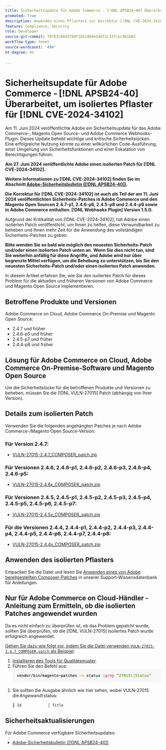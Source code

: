 ```yaml
---
title: Sicherheitsupdate für Adobe Commerce - [!DNL APSB24-40] Überarbeitet, um isoliertes Pflaster für [!DNL CVE-2024-34102]
promoted: true
description: Anwenden eines Pflasters zur Korrektur [!DNL CVE-2024-34102] für Adobe Commerce 2.4.4-p8, 2.4.5-p7, 2.4.6-p5, 2.4.7 und frühere Versionen.
feature: Compliance, Security
role: Developer
source-git-commit: 787b3c86d378df1b52469e5ddf2c33fcec961b02
workflow-type: tm+mt
source-wordcount: '494'
ht-degree: 0%

---
```


# Sicherheitsupdate für Adobe Commerce - [!DNL APSB24-40] Überarbeitet, um isoliertes Pflaster für [!DNL CVE-2024-34102]

Am 11. Juni 2024 veröffentlichte Adobe ein Sicherheitsupdate für das Adobe Commerce-, Magento Open Source- und Adobe Commerce Webhooks-Plugin. Dieses Update behebt wichtige und kritische Sicherheitslücken.  Eine erfolgreiche Nutzung könnte zu einer willkürlichen Code-Ausführung, einer Umgehung von Sicherheitsfunktionen und einer Eskalation von Berechtigungen führen.

**Am 27. Juni 2024 veröffentlichte Adobe einen isolierten Patch für [!DNL CVE-2024-34102].**

**Weitere Informationen zu [!DNL CVE-2024-34102] finden Sie im Abschnitt [Adobe-Sicherheitsbulletin ([!DNL APSB24-40])](https://helpx.adobe.com/security/products/magento/apsb24-40.html).**

**Die Korrektur für [!DNL CVE-2024-34102] ist auch als Teil der am 11. Juni 2024 veröffentlichten Sicherheits-Patches in Adobe Commerce und den Magento Open Sourcen 2.4.7-p1, 2.4.6-p6, 2.4.5-p8 und 2.4.4-p9 sowie in Adobe Commerce enthalten. [!DNL Webhooks Plugin] Version 1.5.0.**

Aufgrund der Kritikalität von [!DNL CVE-2024-34102], hat Adobe einen isolierten Patch veröffentlicht, um Ihnen zu helfen, diese Verwundbarkeit zu beheben und Ihnen mehr Zeit für die Anwendung des vollständigen Sicherheits-Patches zu geben.

**Bitte wenden Sie so bald wie möglich den neuesten Sicherheits-Patch und/oder einen isolierten Patch unten an.**
**Wenn Sie dies nicht tun, sind Sie weiterhin anfällig für diese Angriffe, und Adobe wird nur über begrenzte Mittel verfügen, um die Behebung zu unterstützen, bis Sie den neuesten Sicherheits-Patch und/oder einen isolierten Patch anwenden.**<br>

In diesem Artikel erfahren Sie, wie Sie den isolierten Patch für dieses Problem für die aktuellen und früheren Versionen von Adobe Commerce und Magento Open Source implementieren.

## Betroffene Produkte und Versionen

Adobe Commerce on Cloud, Adobe Commerce On-Premise und Magento Open Source:

* 2.4.7 und früher
* 2.4.6-p5 und früher
* 2.4.5-p7 und früher
* 2.4.4-p8 und früher

## Lösung für Adobe Commerce on Cloud, Adobe Commerce On-Premise-Software und Magento Open Source

Um die Sicherheitslücke für die betroffenen Produkte und Versionen zu beheben, müssen Sie die [!DNL VULN-27015] Patch (abhängig von Ihrer Version).

## Details zum isolierten Patch

Verwenden Sie die folgenden angehängten Patches je nach Adobe Commerce-/Magento Open Source-Version:

### Für Version 2.4.7:

* [VULN-27015-2.4.7_COMPOSER_patch.zip](assets/VULN-27015-2.4.7_COMPOSER_patch.zip)

### Für Versionen 2.4.6, 2.4.6-p1, 2.4.6-p2, 2.4.6-p3, 2.4.6-p4, 2.4.6-p5:

* [VULN-27015-2.4.6x_COMPOSER_patch.zip](assets/VULN-27015-2.4.6x_COMPOSER_patch.zip)

### Für Versionen 2.4.5, 2.4.5-p1, 2.4.5-p2, 2.4.5-p3, 2.4.5-p4, 2.4.5-p5, 2.4.5-p6, 2.4.5-p7:

* [VULN-27015-2.4.5x_COMPOSER_patch.zip](assets/VULN-27015-2.4.5x_COMPOSER_patch.zip)

### Für die Versionen 2.4.4, 2.4.4-p1, 2.4.4-p2, 2.4.4-p3, 2.4.4-p4, 2.4.4-p5, 2.4.4-p6, 2.4.4-p7, 2.4.4-p8:

* [VULN-27015-2.4.4x_COMPOSER_patch.zip](assets/VULN-27015-2.4.4x_COMPOSER_patch.zip)


## Anwenden des isolierten Pflasters

Entpacken Sie die Datei und lesen Sie [Anwenden eines von Adobe bereitgestellten Composer-Patches](https://experienceleague.adobe.com/docs/commerce-knowledge-base/kb/how-to/how-to-apply-a-composer-patch-provided-by-magento.html) in unserer Support-Wissensdatenbank für Anleitungen.

## Nur für Adobe Commerce on Cloud-Händler - Anleitung zum Ermitteln, ob die isolierten Patches angewendet wurden

Da es nicht einfach zu überprüfen ist, ob das Problem gepatcht wurde, sollten Sie überprüfen, ob die [!DNL VULN-27015] isoliertes Patch wurde erfolgreich angewendet.

<u>Gehen Sie dazu wie folgt vor, indem Sie die Datei verwenden `VULN-27015-2.4.7_COMPOSER.patch` als Beispiel</u>:

1. [Installieren des Tools für Qualitätsmuster](https://experienceleague.adobe.com/docs/commerce-operations/tools/quality-patches-tool/usage.html).
1. Führen Sie den Befehl aus:<br>
   ![cve-2024-34102-tell-if-patch-apply-code](assets/cve-2024-34102-tell-if-patch-applied-code.png)

<!--
    ```bash
    vendor/bin/magento-patches -n status |grep "27015\|Status"
    ```
-->

1. Sie sollten die Ausgabe ähnlich wie hier sehen, wobei VULN-27015 die *Angewandt* status:

   ```bash
   ║ Id            │ Title                                                        │ Category        │ Origin                 │ Status      │ Details                                          ║ ║ N/A           │ ../m2-hotfixes/VULN-27015-2.4.7_COMPOSER_patch.patch      │ Other           │ Local                  │ Applied     │ Patch type: Custom                                
   ```

## Sicherheitsaktualisierungen

Für Adobe Commerce verfügbare Sicherheitsupdates:

* [Adobe-Sicherheitsbulletin ([!DNL APSB24-40])](https://helpx.adobe.com/security/products/magento/apsb24-40.html)
